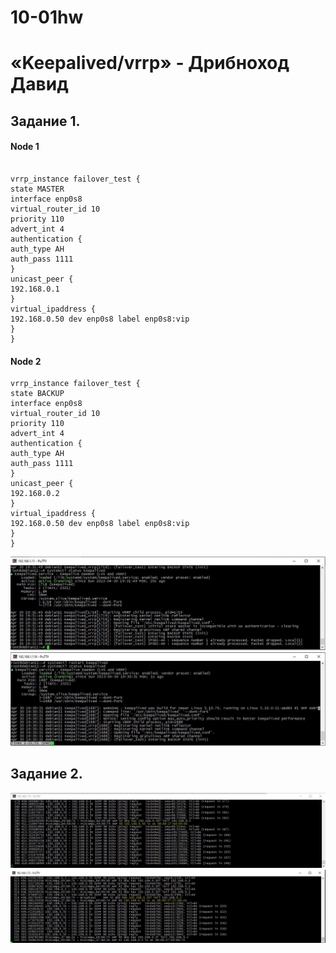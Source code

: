 # 10-01hw
# «Keepalived/vrrp» - Дрибноход Давид

## Задание 1.
#### Node 1
```

vrrp_instance failover_test {
state MASTER
interface enp0s8
virtual_router_id 10
priority 110
advert_int 4
authentication {
auth_type AH
auth_pass 1111
}
unicast_peer {
192.168.0.1
}
virtual_ipaddress {
192.168.0.50 dev enp0s8 label enp0s8:vip
}
}

```
#### Node 2
```
vrrp_instance failover_test {
state BACKUP
interface enp0s8
virtual_router_id 10
priority 110
advert_int 4
authentication {
auth_type AH
auth_pass 1111
}
unicast_peer {
192.168.0.2
}
virtual_ipaddress {
192.168.0.50 dev enp0s8 label enp0s8:vip
}
}

```
![Скриншот 1](https://github.com/DrDavidN/10-01hw/blob/main/img/10-01z1_1.JPG)
![Скриншот 1](https://github.com/DrDavidN/10-01hw/blob/main/img/10-01z1_2.JPG)

## Задание 2.
![Скриншот 1](https://github.com/DrDavidN/10-01hw/blob/main/img/10-01z2_1.JPG)
![Скриншот 1](https://github.com/DrDavidN/10-01hw/blob/main/img/10-01z2_2.JPG)



